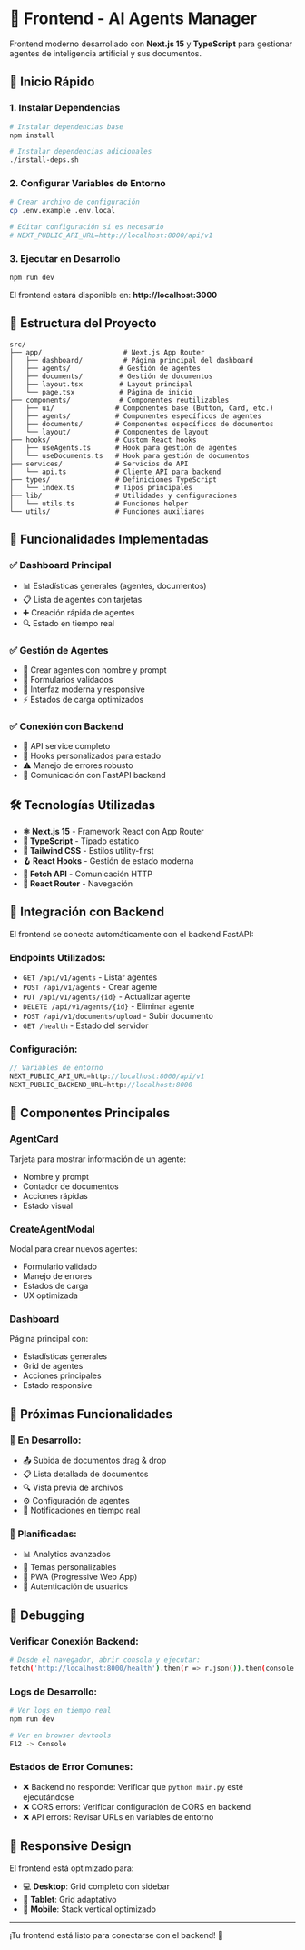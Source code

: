 # 🎨 Frontend - AI Agents Manager

Frontend moderno desarrollado con **Next.js 15** y **TypeScript** para gestionar agentes de inteligencia artificial y sus documentos.

## 🚀 Inicio Rápido

### 1. Instalar Dependencias
```bash
# Instalar dependencias base
npm install

# Instalar dependencias adicionales
./install-deps.sh
```

### 2. Configurar Variables de Entorno
```bash
# Crear archivo de configuración
cp .env.example .env.local

# Editar configuración si es necesario
# NEXT_PUBLIC_API_URL=http://localhost:8000/api/v1
```

### 3. Ejecutar en Desarrollo
```bash
npm run dev
```

El frontend estará disponible en: **http://localhost:3000**

## 📁 Estructura del Proyecto

```
src/
├── app/                    # Next.js App Router
│   ├── dashboard/          # Página principal del dashboard
│   ├── agents/            # Gestión de agentes
│   ├── documents/         # Gestión de documentos
│   ├── layout.tsx         # Layout principal
│   └── page.tsx           # Página de inicio
├── components/            # Componentes reutilizables
│   ├── ui/               # Componentes base (Button, Card, etc.)
│   ├── agents/           # Componentes específicos de agentes
│   ├── documents/        # Componentes específicos de documentos
│   └── layout/           # Componentes de layout
├── hooks/                # Custom React hooks
│   ├── useAgents.ts      # Hook para gestión de agentes
│   └── useDocuments.ts   # Hook para gestión de documentos
├── services/             # Servicios de API
│   └── api.ts            # Cliente API para backend
├── types/                # Definiciones TypeScript
│   └── index.ts          # Tipos principales
├── lib/                  # Utilidades y configuraciones
│   └── utils.ts          # Funciones helper
└── utils/                # Funciones auxiliares
```

## 🎯 Funcionalidades Implementadas

### ✅ Dashboard Principal
- 📊 Estadísticas generales (agentes, documentos)
- 📋 Lista de agentes con tarjetas
- ➕ Creación rápida de agentes
- 🔍 Estado en tiempo real

### ✅ Gestión de Agentes
- 🤖 Crear agentes con nombre y prompt
- 📝 Formularios validados
- 🎨 Interfaz moderna y responsive
- ⚡ Estados de carga optimizados

### ✅ Conexión con Backend
- 🔌 API service completo
- 🔄 Hooks personalizados para estado
- ⚠️ Manejo de errores robusto
- 📡 Comunicación con FastAPI backend

## 🛠️ Tecnologías Utilizadas

- **⚛️ Next.js 15** - Framework React con App Router
- **🔷 TypeScript** - Tipado estático
- **🎨 Tailwind CSS** - Estilos utility-first
- **🪝 React Hooks** - Gestión de estado moderna
- **📡 Fetch API** - Comunicación HTTP
- **🎯 React Router** - Navegación

## 🔗 Integración con Backend

El frontend se conecta automáticamente con el backend FastAPI:

### Endpoints Utilizados:
- `GET /api/v1/agents` - Listar agentes
- `POST /api/v1/agents` - Crear agente
- `PUT /api/v1/agents/{id}` - Actualizar agente
- `DELETE /api/v1/agents/{id}` - Eliminar agente
- `POST /api/v1/documents/upload` - Subir documento
- `GET /health` - Estado del servidor

### Configuración:
```typescript
// Variables de entorno
NEXT_PUBLIC_API_URL=http://localhost:8000/api/v1
NEXT_PUBLIC_BACKEND_URL=http://localhost:8000
```

## 🎨 Componentes Principales

### AgentCard
Tarjeta para mostrar información de un agente:
- Nombre y prompt
- Contador de documentos
- Acciones rápidas
- Estado visual

### CreateAgentModal
Modal para crear nuevos agentes:
- Formulario validado
- Manejo de errores
- Estados de carga
- UX optimizada

### Dashboard
Página principal con:
- Estadísticas generales
- Grid de agentes
- Acciones principales
- Estado responsive

## 🚧 Próximas Funcionalidades

### 📅 En Desarrollo:
- 📤 Subida de documentos drag & drop
- 📋 Lista detallada de documentos
- 🔍 Vista previa de archivos
- ⚙️ Configuración de agentes
- 🔔 Notificaciones en tiempo real

### 🎯 Planificadas:
- 📊 Analytics avanzados
- 🎨 Temas personalizables
- 📱 PWA (Progressive Web App)
- 🔐 Autenticación de usuarios

## 🐛 Debugging

### Verificar Conexión Backend:
```bash
# Desde el navegador, abrir consola y ejecutar:
fetch('http://localhost:8000/health').then(r => r.json()).then(console.log)
```

### Logs de Desarrollo:
```bash
# Ver logs en tiempo real
npm run dev

# Ver en browser devtools
F12 -> Console
```

### Estados de Error Comunes:
- ❌ Backend no responde: Verificar que `python main.py` esté ejecutándose
- ❌ CORS errors: Verificar configuración de CORS en backend
- ❌ API errors: Revisar URLs en variables de entorno

## 📱 Responsive Design

El frontend está optimizado para:
- 💻 **Desktop**: Grid completo con sidebar
- 📱 **Tablet**: Grid adaptativo
- 📱 **Mobile**: Stack vertical optimizado

---

¡Tu frontend está listo para conectarse con el backend! 🎉
